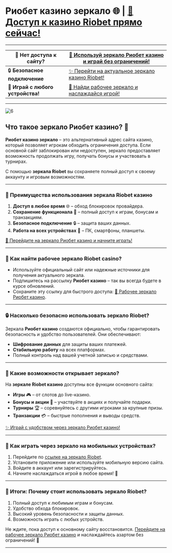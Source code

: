 # Риобет казино зеркало 🌐 | [🔗 Доступ к казино Riobet прямо сейчас!](https://brandplay.link/dtx89f2L)

---

| 🎉 **Нет доступа к сайту?** | [🔗 Используй зеркало Риобет казино и играй без ограничений!](https://brandplay.link/dtx89f2L) |
|-----------------------------|----------------------------------------------------------------------------------------------|
| 🔒 **Безопасное подключение** | [✨ Перейти на актуальное зеркало казино Riobet!](https://brandplay.link/dtx89f2L)           |
| 🎰 **Играй с любого устройства!** | [🎲 Найди рабочее зеркало и наслаждайся игрой!](https://brandplay.link/dtx89f2L)          |

---
![6](https://github.com/user-attachments/assets/6c05b8bd-8def-4085-8331-2f3354726591)

## Что такое зеркало Риобет казино? 🌟

**Риобет казино зеркало** – это альтернативный адрес сайта казино, который позволяет игрокам обходить ограничения доступа. Если основной сайт заблокирован или недоступен, зеркало предоставляет возможность продолжать игру, получать бонусы и участвовать в турнирах.

С помощью **зеркала Riobet** вы сохраняете полный доступ к своему аккаунту и игровым возможностям.

---

### 📌 Преимущества использования зеркала Riobet казино

1. **Доступ в любое время** 🌐 – обход блокировок провайдера.
2. **Сохранение функционала** 🎰 – полный доступ к играм, бонусам и транзакциям.
3. **Безопасное подключение** 🔒 – защита ваших данных.
4. **Работа на всех устройствах** 📱 – ПК, смартфоны, планшеты.

[🔗 Перейдите на зеркало Риобет казино и начните играть!](https://brandplay.link/dtx89f2L)

---

### 🎲 Как найти рабочее зеркало Riobet casino?

- Используйте официальный сайт или надежные источники для получения актуального зеркала.
- Подпишитесь на рассылку **Риобет казино** – так вы всегда будете в курсе обновлений.
- Сохраните эту ссылку для быстрого доступа: [🎰 Рабочее зеркало Риобет казино](https://brandplay.link/dtx89f2L).

---

### 🔒 Насколько безопасно использовать зеркало Riobet?

Зеркала **Риобет казино** создаются официально, чтобы гарантировать безопасность и удобство пользователей. Они обеспечивают:

- **Шифрование данных** для защиты ваших платежей.
- **Стабильную работу** на всех платформах.
- Полный контроль над вашей учетной записью и средствами.

---

### 💎 Какие возможности открывает зеркало?

На **зеркале Riobet казино** доступны все функции основного сайта:

- **Игры** 🎮 – от слотов до live-казино.
- **Бонусы и акции** 🎁 – участвуйте в акциях и получайте подарки.
- **Турниры** 🏆 – соревнуйтесь с другими игроками за крупные призы.
- **Транзакции** 💳 – быстрые пополнения и выводы средств.

[✨ Играй с удобством через зеркало Риобет казино!](https://brandplay.link/dtx89f2L)

---

### 📱 Как играть через зеркало на мобильных устройствах?

1. Перейдите по [ссылке на зеркало Riobet](https://brandplay.link/dtx89f2L).
2. Установите приложение или используйте мобильную версию сайта.
3. Войдите в аккаунт или зарегистрируйтесь.
4. Начните наслаждаться игрой в любое время! 🎰

---

### 🔔 Итоги: Почему стоит использовать зеркало Riobet?

1. Полный доступ к любимым играм и бонусам.
2. Удобство обхода блокировок.
3. Высокий уровень безопасности и защиты данных.
4. Возможность играть с любых устройств.

Не ждите, пока доступ к основному сайту восстановится. [Перейдите на рабочее зеркало Риобет казино](https://brandplay.link/dtx89f2L) и наслаждайтесь азартом без ограничений! 🎉

---


